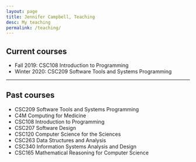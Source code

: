 ```yaml
---
layout: page
title: Jennifer Campbell, Teaching
desc: My teaching
permalink: /teaching/
---
```


<!-- 
{::nomarkdown} 
<figure class="site-profile">
    <img src="{{ site.baseurl }}/assets/img/profile.png">
</figure>
{:/} -->


## Current courses

- Fall 2019: CSC108 Introduction to Programming
- Winter 2020: CSC209 Software Tools and Systems Programming

---

## Past courses

- CSC209 Software Tools and Systems Programming
- C4M Computing for Medicine
- CSC108 Introduction to Programming
- CSC207 Software Design
- CSC120 Computer Science for the Sciences
- CSC263 Data Structures and Analysis
- CSC340 Information Systems Analysis and Design
- CSC165 Mathematical Reasoning for Computer Science
